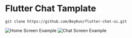 
# Flutter Chat Tamplate

    git clone https://github.com/BeyKun/flutter-chat-ui.git

![Home Screen Example](https://1.bp.blogspot.com/-W30pmUiC0Cc/Xcp-mTrmk5I/AAAAAAAAFAM/rnF6PdytWb8zIGAQ6RV0frsastoMASfmgCLcBGAsYHQ/s640/Annotation+2019-11-12+162553.png) ![Chat Screen Example](https://1.bp.blogspot.com/-7WdFs__r2Fw/Xcp-mlx8lBI/AAAAAAAAFAQ/3uU8gkgdApw3TQNfCFo538aXiCcF_BtIQCLcBGAsYHQ/s640/Annotation+2019-11-12+163519.png) 

 
 
